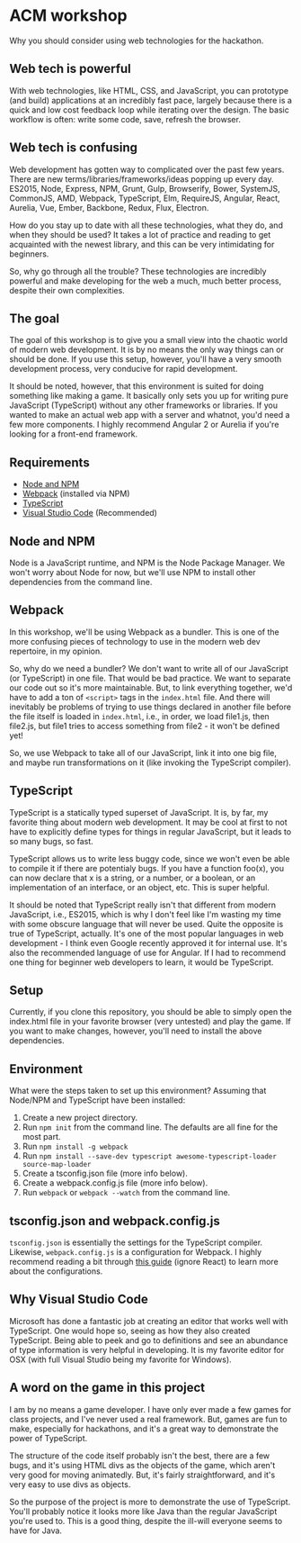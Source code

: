 # ACM workshop
Why you should consider using web technologies for the hackathon.

## Web tech is powerful
With web technologies, like HTML, CSS, and JavaScript, you can prototype (and build) applications at an incredibly fast pace, largely because there is a quick and low cost feedback loop while iterating over the design. The basic workflow is often: write some code, save, refresh the browser.

## Web tech is confusing
Web development has gotten way to complicated over the past few years. There are new terms/libraries/frameworks/ideas popping up every day. ES2015, Node, Express, NPM, Grunt, Gulp, Browserify, Bower, SystemJS, CommonJS, AMD, Webpack, TypeScript, Elm, RequireJS, Angular, React, Aurelia, Vue, Ember, Backbone, Redux, Flux, Electron.

How do you stay up to date with all these technologies, what they do, and when they should be used? It takes a lot of practice and reading to get acquainted with the newest library, and this can be very intimidating for beginners.

So, why go through all the trouble? These technologies are incredibly powerful and make developing for the web a much, much better process, despite their own complexities.

## The goal
The goal of this workshop is to give you a small view into the chaotic world of modern web development. It is by no means the only way things can or should be done. If you use this setup, however, you'll have a very smooth development process, very conducive for rapid development.

It should be noted, however, that this environment is suited for doing something like making a game. It basically only sets you up for writing pure JavaScript (TypeScript) without any other frameworks or libraries. If you wanted to make an actual web app with a server and whatnot, you'd need a few more components. I highly recommend Angular 2 or Aurelia if you're looking for a front-end framework.

## Requirements
- [Node and NPM](https://nodejs.org/en/)
- [Webpack](https://www.npmjs.com/package/webpack) (installed via NPM)
- [TypeScript](https://www.typescriptlang.org)
- [Visual Studio Code](https://code.visualstudio.com) (Recommended)

## Node and NPM
Node is a JavaScript runtime, and NPM is the Node Package Manager. We won't worry about Node for now, but we'll use NPM to install other dependencies from the command line.

## Webpack
In this workshop, we'll be using Webpack as a bundler. This is one of the more confusing pieces of technology to use in the modern web dev repertoire, in my opinion.

So, why do we need a bundler? We don't want to write all of our JavaScript (or TypeScript) in one file. That would be bad practice. We want to separate our code out so it's more maintainable. But, to link everything together, we'd have to add a ton of ```<script>``` tags in the ```index.html``` file. And there will inevitably be problems of trying to use things declared in another file before the file itself is loaded in ```index.html```, i.e., in order, we load file1.js, then file2.js, but file1 tries to access something from file2 - it won't be defined yet!

So, we use Webpack to take all of our JavaScript, link it into one big file, and maybe run transformations on it (like invoking the TypeScript compiler).

## TypeScript
TypeScript is a statically typed superset of JavaScript. It is, by far, my favorite thing about modern web development. It may be cool at first to not have to explicitly define types for things in regular JavaScript, but it leads to so many bugs, so fast.

TypeScript allows us to write less buggy code, since we won't even be able to compile it if there are potentialy bugs. If you have a function foo(x), you can now declare that x is a string, or a number, or a boolean, or an implementation of an interface, or an object, etc. This is super helpful.

It should be noted that TypeScript really isn't that different from modern JavaScript, i.e., ES2015, which is why I don't feel like I'm wasting my time with some obscure language that will never be used. Quite the opposite is true of TypeScript, actually. It's one of the most popular languages in web development - I think even Google recently approved it for internal use. It's also the recommended language of use for Angular. If I had to recommend one thing for beginner web developers to learn, it would be TypeScript.

## Setup
Currently, if you clone this repository, you should be able to simply open the index.html file in your favorite browser (very untested) and play the game. If you want to make changes, however, you'll need to install the above dependencies.

## Environment
What were the steps taken to set up this environment? Assuming that Node/NPM and TypeScript have been installed:
1. Create a new project directory.
2. Run ```npm init``` from the command line. The defaults are all fine for the most part.
3. Run ```npm install -g webpack```
4. Run ```npm install --save-dev typescript awesome-typescript-loader source-map-loader```
5. Create a tsconfig.json file (more info below).
6. Create a webpack.config.js file (more info below).
7. Run ```webpack``` or ```webpack --watch``` from the command line.

## tsconfig.json and webpack.config.js
```tsconfig.json``` is essentially the settings for the TypeScript compiler. Likewise, ```webpack.config.js``` is a configuration for Webpack. I highly recommend reading a bit through [this guide](https://www.typescriptlang.org/docs/handbook/react-&-webpack.html) (ignore React) to learn more about the configurations.

## Why Visual Studio Code
Microsoft has done a fantastic job at creating an editor that works well with TypeScript. One would hope so, seeing as how they also created TypeScript. Being able to peek and go to definitions and see an abundance of type information is very helpful in developing. It is my favorite editor for OSX (with full Visual Studio being my favorite for Windows).

## A word on the game in this project
I am by no means a game developer. I have only ever made a few games for class projects, and I've never used a real framework. But, games are fun to make, especially for hackathons, and it's a great way to demonstrate the power of TypeScript.

The structure of the code itself probably isn't the best, there are a few bugs, and it's using HTML divs as the objects of the game, which aren't very good for moving animatedly. But, it's fairly straightforward, and it's very easy to use divs as objects.

So the purpose of the project is more to demonstrate the use of TypeScript. You'll probably notice it looks more like Java than the regular JavaScript you're used to. This is a good thing, despite the ill-will everyone seems to have for Java.
